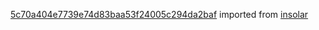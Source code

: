 [5c70a404e7739e74d83baa53f24005c294da2baf](https://github.com/insolar/insolar/commit/5c70a404e7739e74d83baa53f24005c294da2baf) imported from [insolar](https://github.com/insolar/insolar)
